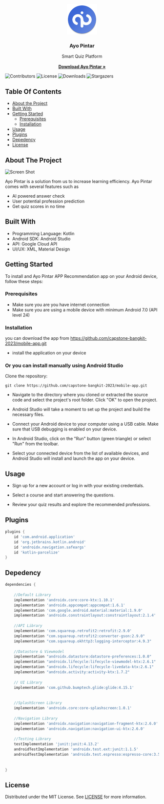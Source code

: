 <br/>
<p align="center">
  <a href="https://github.com/ShaanCoding/ReadME-Generator">
    <img src="https://raw.githubusercontent.com/capstone-bangkit-2023/mobile-app/main/app/src/main/res/mipmap-xxxhdpi/ic_launcher_round.png" alt="Logo" width="100" height="100">
  </a>

  <h3 align="center">Ayo Pintar</h3>

  <p align="center">
    Smart Quiz Platform
    <br/>
    <br/>
    <a href="https://github.com/ShaanCoding/ReadME-Generator"><strong>Download Ayo Pintar »</strong></a>
    <br/>
  </p>
</p>

![Contributors](https://img.shields.io/github/contributors/capstone-bangkit-2023/mobile-app?color=dark-green)
  ![License](https://img.shields.io/github/license/capstone-bangkit-2023/mobile-app) ![Downloads](https://img.shields.io/github/downloads/capstone-bangkit-2023/mobile-app/total)
 ![Stargazers](https://img.shields.io/github/stars/capstone-bangkit-2023/mobile-app?style=social)

## Table Of Contents

* [About the Project](#about-the-project)
* [Built With](#built-with)
* [Getting Started](#getting-started)
  * [Prerequisites](#prerequisites)
  * [Installation](#installation)
* [Usage](#usage)
* [Plugins](#plugins)
* [Depedency](#depedency)
* [License](#license)

## About The Project

![Screen Shot](https://lh3.googleusercontent.com/itIQJdohoiqaj0YyPTgX4H5UBjK7zG5AsAhrySFVqrD3kwugVrGZc53tDerwCW_YbCipPQjHHunci05RRU9e413hq5hgh3LCDW2ZgcZMeWprwGTogUXGhFw9A4Zom3q3PVFqLh0HEqU5k3SozjZmxgiPSc0_XASB5a8-fGU9LrF-KBhqdvHtg7X_AU6zI4RO9CsQq46EVbpKy1BXWS_w5vGVRL94GA-swseoRbT29q0kDf7COZQvpVm67NmYoducLRJ6t9oyhsG0XiB6WKYIdPI9EYO_UwXwef4lOyNoP3EVNk1SE4Mr4aspWLnGzmgBZ29zfBGF-BeEhMOk-1Kh13GjVMmjFSHBxcCY-AtBVD5VJZV7Wut4JhNgbz6pXAxKO0FGj0dCaCZcbW6wMwFG-io0cD9dL2jOd98Zcvc7TctOBTo9Ij5dF0OUuEQo9vQyWNWZqsEdVBInid3QA0NeYKdCQYgAv7q_7qDYfpGNc3ddR_mXn0fy5VdRZ8B5OvdgcFv5P_SApQj_RxUkXdDZZa0nbEd_Zl-peuCBqsMNxBFTTxQI-LwdnTPY3jVAV5WKKLEq_YbCCaRcwbe-LIFSrUd9qtDl-fVnvi_n9KkEiDSsa34AncbZvKvVsk7d5QpOoiL7yn-wVHDK4k0bhRToutEH0rPQytKSM76Cf3XBs9lkNQXwGNHY97GTlKCxYLdSJRiCdBqkXIliw46c3Hkk3ITg5ZEGVtsiHyuT7yYjwbwYimhdZZZFwjTxMwQa_Zpjy5U5qHHCpLJsI9MpJlOZ9UfZ2R634NNHSliGto0aWgYyWGZSpvvUcA1z6_a5gBnL4vGCeZx9hfh38y0vnyggy6jVExmAeeiJIshEhYzjJQzGZYhDo7z3p-GbkGfHRs4tpXKmbVNsrsNqPyZBuQE0DoidlONM3NV8m-9yeCVyN4ApVlqCukzn1C5f2gEdDA8AYbChPs9jloE1ZqXOXT5lh1tPekWWoxm9wcPFF502i5-IGI8JPI4EPA=w1470-h827-s-no?authuser=1)

Ayo Pintar is a solution from us to increase learning efficiency. Ayo Pintar comes with several features such as
- AI powered answer check
- User potential profession prediction
- Get quiz scores in no time


## Built With

- Programming Language: Kotlin
- Android SDK: Android Studio
- API: Google Cloud API
- UI/UX: XML, Material Design


## Getting Started

To install and Ayo Pintar APP Recommendation app on your Android device, follow these steps:


### Prerequisites
- Make sure you are you have internet connection
- Make sure you are using a mobile device with minimum Android 7.0 (API level 24)


### Installation

you can download the app from https://github.com/capstone-bangkit-2023/mobile-app.git
- install the application on your device
### Or you can install manually using Android Studio

Clone the repository: 
```
git clone https://github.com/capstone-bangkit-2023/mobile-app.git
```

- Navigate to the directory where you cloned or extracted the source code and select the project's root folder. Click "OK" to open the project.

- Android Studio will take a moment to set up the project and build the necessary files.

- Connect your Android device to your computer using a USB cable. Make sure that USB debugging is enabled on your device.

- In Android Studio, click on the "Run" button (green triangle) or select "Run" from the toolbar.

- Select your connected device from the list of available devices, and Android Studio will install and launch the app on your device.


## Usage

- Sign up for a new account or log in with your existing credentials.

- Select a course and start answering the questions.

- Review your quiz results and explore the recommended professions.

## Plugins
```gradle
plugins {
    id 'com.android.application'
    id 'org.jetbrains.kotlin.android'
    id 'androidx.navigation.safeargs'
    id 'kotlin-parcelize'
}
```
## Depedency
```gradle
dependencies {

    //Default Library
    implementation 'androidx.core:core-ktx:1.10.1'
    implementation 'androidx.appcompat:appcompat:1.6.1'
    implementation 'com.google.android.material:material:1.9.0'
    implementation 'androidx.constraintlayout:constraintlayout:2.1.4'

    //API Library
    implementation 'com.squareup.retrofit2:retrofit:2.9.0'
    implementation "com.squareup.retrofit2:converter-gson:2.9.0"
    implementation "com.squareup.okhttp3:logging-interceptor:4.9.3"

    //Datastore & Viewmodel
    implementation "androidx.datastore:datastore-preferences:1.0.0"
    implementation "androidx.lifecycle:lifecycle-viewmodel-ktx:2.6.1"
    implementation "androidx.lifecycle:lifecycle-livedata-ktx:2.6.1"
    implementation "androidx.activity:activity-ktx:1.7.2"

    // UI Library
    implementation 'com.github.bumptech.glide:glide:4.15.1'


    //SplashScreen Library
    implementation 'androidx.core:core-splashscreen:1.0.1'

    //Navigation Library
    implementation 'androidx.navigation:navigation-fragment-ktx:2.6.0'
    implementation 'androidx.navigation:navigation-ui-ktx:2.6.0'

    //Testing Library
    testImplementation 'junit:junit:4.13.2'
    androidTestImplementation 'androidx.test.ext:junit:1.1.5'
    androidTestImplementation 'androidx.test.espresso:espresso-core:3.5.1'


}
```

## License

Distributed under the MIT License. See [LICENSE](https://github.com/capstone-bangkit-2023/mobile-app/blob/main/LICENSE) for more information.

## 
